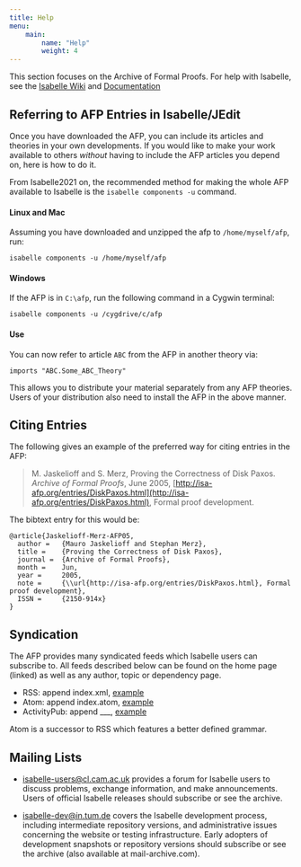 ```yaml
---
title: Help
menu: 
    main:
        name: "Help"
        weight: 4
---
```


This section focuses on the Archive of Formal Proofs. For help with Isabelle, see the [Isabelle Wiki](https://isabelle.in.tum.de/community/Main_Page) and [Documentation](https://isabelle.in.tum.de/documentation.html)

## Referring to AFP Entries in Isabelle/JEdit

Once you have downloaded the AFP, you can include its articles and theories in your own developments. If you would like to make your work available to others _without_ having to include the AFP articles you depend on, here is how to do it.

From Isabelle2021 on, the recommended method for making the whole AFP available to Isabelle is the `isabelle components -u` command.

#### Linux and Mac

Assuming you have downloaded and unzipped the afp to `/home/myself/afp`, run:

    isabelle components -u /home/myself/afp

#### Windows

If the AFP is in `C:\afp`, run the following command in a Cygwin terminal:

    isabelle components -u /cygdrive/c/afp

#### Use

You can now refer to article `ABC` from the AFP in another theory via:

    imports "ABC.Some_ABC_Theory"

This allows you to distribute your material separately from any AFP theories. Users of your distribution also need to install the AFP in the above manner.


## Citing Entries

The following gives an example of the preferred way for citing entries in the AFP:

> M. Jaskelioff and S. Merz, Proving the Correctness of Disk Paxos. _Archive of Formal Proofs_, June 2005, [http://isa-afp.org/entries/DiskPaxos.html](http://isa-afp.org/entries/DiskPaxos.html), Formal proof development.

The bibtext entry for this would be:

```
@article{Jaskelioff-Merz-AFP05,
  author =   {Mauro Jaskelioff and Stephan Merz},
  title =    {Proving the Correctness of Disk Paxos},
  journal =  {Archive of Formal Proofs},
  month =    Jun,
  year =     2005,
  note =     {\\url{http://isa-afp.org/entries/DiskPaxos.html}, Formal proof development},
  ISSN =     {2150-914x}
}
```

## Syndication

The AFP provides many syndicated feeds which Isabelle users can subscribe to. All feeds described
below can be found on the home page (linked) as well as any author, topic or dependency page.

* RSS: append index.xml, [example](/index.xml)
* Atom: append index.atom, [example](/index.atom)
* ActivityPub: append ___, [example](/index.xml)

Atom is a successor to RSS which features a better defined grammar. <!-- ActivityPub is a W3C Recommendation standard for decentralised social networking. You can use ActivityPub links to follow the AFP on a social network such as Mastodon. -->

## Mailing Lists

* isabelle-users@cl.cam.ac.uk provides a forum for Isabelle users to discuss problems, exchange information, and make announcements. Users of official Isabelle releases should subscribe or see the archive.
    
* isabelle-dev@in.tum.de covers the Isabelle development process, including intermediate repository versions, and administrative issues concerning the website or testing infrastructure. Early adopters of development snapshots or repository versions should subscribe or see the archive (also available at mail-archive.com).
